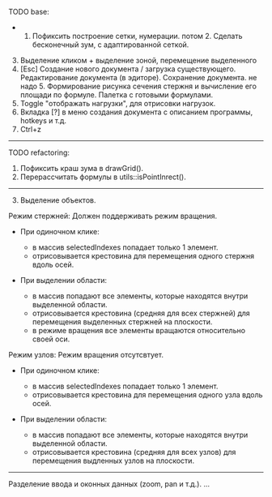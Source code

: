 TODO base:

+ 1. Пофиксить построение сетки, нумерации.
потом 2. Сделать бесконечный зум, с адаптированной сеткой.
3. Выделение кликом + выделение зоной, перемещение выделенного
4. [Esc] Создание нового документа / загрузка существующего. Редактирование документа (в эдиторе). Сохранение документа.
не надо 5. Формирование рисунка сечения стержня и вычисление его площади по формуле. Палетка с готовыми формулами.
6. Toggle "отображать нагрузки", для отрисовки нагрузок.
7. Вкладка [?] в меню создания документа с описанием программы, hotkeys и т.д.
8. Ctrl+z

---

TODO refactoring:

1. Пофиксить краш зума в drawGrid().
2. Перерассчитать формулы в utils::isPointInrect().

---

3. Выделение объектов.

Режим стержней:
Должен поддерживать режим вращения.
  - При одиночном клике:
    - в массив selectedIndexes попадает только 1 элемент.
    - отрисовывается крестовина для перемещения одного стержня вдоль осей.

  - При выделении области:
    - в массив попадают все элементы, которые находятся внутри выделенной области.
    - отрисовывается крестовина (средняя для всех стержней) для перемещения выделенных стержней на плоскости.
    - в режиме вращения все элементы вращаются относительно своей оси.

Режим узлов:
Режим вращения отсутсвтует.
  - При одиночном клике:
    - в массив selectedIndexes попадает только 1 элемент.
    - отрисовывается крестовина для перемещения одного узла вдоль осей.

  - При выделении области:
    - в массив попадают все элементы, которые находятся внутри выделенной области.
    - отрисовывается крестовина (средняя для всех узлов) для перемещения выдленных узлов на плоскости.

---

Разделение ввода и оконных данных (zoom, pan и т.д.).
...

